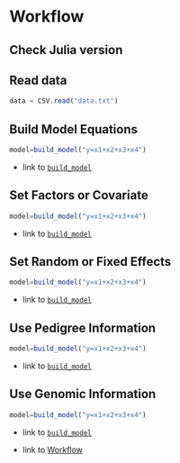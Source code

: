 # Workflow

## Check Julia version

## Read data

```julia
data = CSV.read("data.txt")
```

## Build Model Equations

```julia
model=build_model("y=x1+x2+x3+x4")
```

- link to [`build_model`](@ref)

## Set Factors or Covariate
```julia
model=build_model("y=x1+x2+x3+x4")
```

- link to [`build_model`](@ref)


## Set Random or Fixed Effects
```julia
model=build_model("y=x1+x2+x3+x4")
```

- link to [`build_model`](@ref)


## Use Pedigree Information
```julia
model=build_model("y=x1+x2+x3+x4")
```

- link to [`build_model`](@ref)


## Use Genomic Information
```julia
model=build_model("y=x1+x2+x3+x4")
```

- link to [`build_model`](@ref)


- link to [Workflow](@ref)
